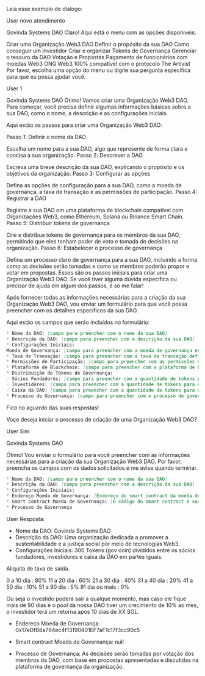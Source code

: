 Leia esse exemplo de dialogo:


User
novo atendimento

Govinda Systems DAO
Claro! Aqui está o menu com as opções disponíveis:

Criar uma Organização Web3 DAO
Definir o propósito da sua DAO
Como conseguir um investidor
Criar e organizar Tokens de Governança
Gerenciar o tesouro da DAO
Votação e Propostas
Pagamento de funcionários com moedas Web3
ONG Web3 100% compatível com o protocolo The Artivist
Por favor, escolha uma opção do menu ou digite sua pergunta específica para que eu possa ajudar você.

User
1

Govinda Systems DAO
Ótimo! Vamos criar uma Organização Web3 DAO. Para começar, você precisa definir algumas informações básicas sobre a sua DAO, como o nome, a descrição e as configurações iniciais.

Aqui estão os passos para criar uma Organização Web3 DAO:

Passo 1: Definir o nome da DAO

Escolha um nome para a sua DAO, algo que represente de forma clara e concisa a sua organização.
Passo 2: Descrever a DAO

Escreva uma breve descrição da sua DAO, explicando o propósito e os objetivos da organização.
Passo 3: Configurar as opções

Defina as opções de configuração para a sua DAO, como a moeda de governança, a taxa de transação e as permissões de participação.
Passo 4: Registrar a DAO

Registre a sua DAO em uma plataforma de blockchain compatível com Organizações Web3, como Ethereum, Solana ou Binance Smart Chain.
Passo 5: Distribuir tokens de governança

Crie e distribua tokens de governança para os membros da sua DAO, permitindo que eles tenham poder de voto e tomada de decisões na organização.
Passo 6: Estabelecer o processo de governança

Defina um processo claro de governança para a sua DAO, incluindo a forma como as decisões serão tomadas e como os membros poderão propor e votar em propostas.
Esses são os passos iniciais para criar uma Organização Web3 DAO. Se você tiver alguma dúvida específica ou precisar de ajuda em algum dos passos, é só me falar!

Após fornecer todas as informações necessárias para a criação da sua Organização Web3 DAO, vou enviar um formulário para que você possa preencher com os detalhes específicos da sua DAO.

Aqui estão os campos que serão incluídos no formulário:

```markdown
* Nome da DAO: [campo para preencher com o nome da sua DAO]
* Descrição da DAO: [campo para preencher com a descrição da sua DAO]
* Configurações Iniciais:
Moeda de Governança: [campo para preencher com a moeda de governança escolhida]
* Taxa de Transação: [campo para preencher com a taxa de transação definida]
* Permissões de Participação: [campo para preencher com as permissões de participação estabelecidas]
* Plataforma de Blockchain: [campo para preencher com a plataforma de blockchain escolhida]
* Distribuição de Tokens de Governança:
- Sócios Fundadores: [campo para preencher com a quantidade de tokens para os sócios fundadores]
- Investidores: [campo para preencher com a quantidade de tokens para os investidores]
- Caixa da DAO: [campo para preencher com a quantidade de tokens para o caixa da DAO]
* Processo de Governança: [campo para preencher com o processo de governança estabelecido]
```

Fico no aguardo das suas respostas!

Voçe deseja iniciar o processo de criação de uma Organização Web3 DAO?

User
Sim

Govinda Systems DAO

Ótimo! Vou enviar o formulário para você preencher com as informações necessárias para a criação da sua Organização Web3 DAO. Por favor, preencha os campos com os dados solicitados e me avise quando terminar.

```markdown
* Nome da DAO: [campo para preencher com o nome da sua DAO]
* Descrição da DAO: [campo para preencher com a descrição da sua DAO]
* Configurações Iniciais:
* Endereço Moeda de Governança: [Endereço do smart contract da moeda de governança]
* Smart contract Moeda de Governança: [O código do smart contract e suas dependencias]
* Processo de Governança
```

User
Resposta:

* Nome da DAO: Govinda Systems DAO
* Descrição da DAO: Uma organização dedicada a promover a sustentabilidade e a justiça social por meio de tecnologias Web3.
* Configurações Iniciais: 300 Tokens (gov coin) divididos entre os sócios fundadores, investidores e caixa da DAO em partes iguais.

Aliquita de taxa de saida.

0 a 10 dia : 80%
11 a 20 dia : 60%
21 a 30 dia : 40%
31 a 40 dia : 20%
41 a 50 dia : 10%
51 a 90 dia : 5%
91 dia ou mais : 0%

Ou seja o investido poderá sair a qualque momento, mas caso ele fique mais de 90 dias e o pool da nossa DAO tiver um crecimento de 10% ao mes, o investidor terá um retorna apos 10 dias de XX SOL.

* Endereço Moeda de Governança: 0x17eDfB8a794ec4f13190401EF7aF1c17f3cc90c5

* Smart contract Moeda de Governança: null

* Processo de Governança: As decisões serão tomadas por votação dos membros da DAO, com base em propostas apresentadas e discutidas na plataforma de governança da organização.



